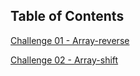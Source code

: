 ## Table of Contents
<!-- [Challenge 01 - Array-reverse](/dsa/challenges/array_shift/array_shift.py) -->

[Challenge 01 - Array-reverse](/dsa/challenges/array_reverse/README.md)

[Challenge 02 - Array-shift](/dsa/challenges/array_shift/README.md)
